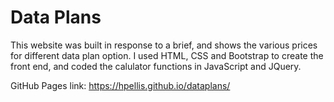 # Data Plans

This website was built in response to a brief, and shows the various prices for different data plan option. I used HTML, CSS and Bootstrap to create the front end, and coded the calulator functions in JavaScript and JQuery.

GitHub Pages link: https://hpellis.github.io/dataplans/
